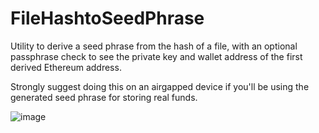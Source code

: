 # FileHashtoSeedPhrase
Utility to derive a seed phrase from the hash of a file, with an optional passphrase check to see the private key and wallet address of the first derived Ethereum address.

Strongly suggest doing this on an airgapped device if you'll be using the generated seed phrase for storing real funds.


![image](https://github.com/TMCTG/FileHashtoSeedPhrase/assets/93534190/6d6d7e40-846d-4222-b0eb-d5447d0c41a9)
